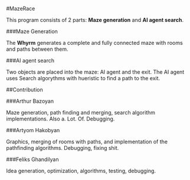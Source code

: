 #MazeRace

This program consists of 2 parts: **Maze generation** and **AI agent search**.

###Maze Generation

The **Whyrm** generates a complete and fully connected maze with rooms and paths between them.

###AI agent search

Two objects are placed into the maze: AI agent and the exit. 
The AI agent uses Search algorythms with hueristic to find a path to the exit.

##Contribution

###Arthur Bazoyan

Maze generation, path finding and merging, search algorithm implementations. Also a. Lot. Of. Debugging. 

###Artyom Hakobyan

Graphics, merging of rooms with paths, and implementation of the pathfinding algorithms. Debugging, fixing shit.

###Feliks Ghandilyan

Idea generation, optimization, algorithms, testing, debugging.
